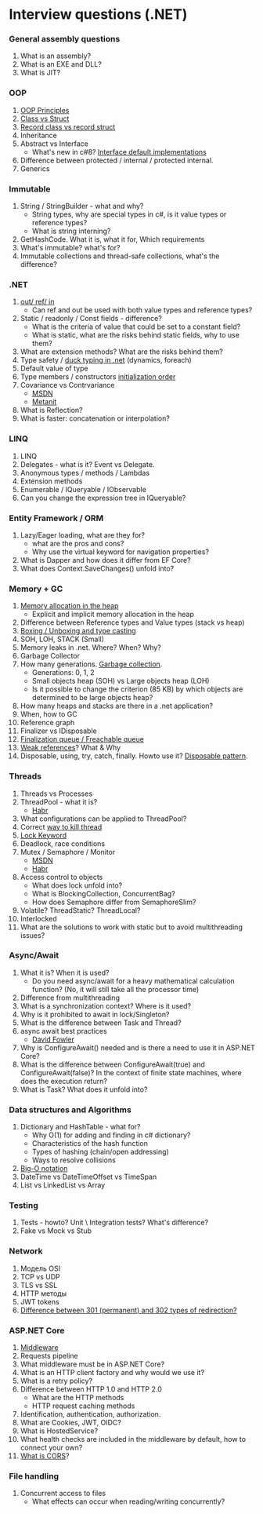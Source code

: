 # Interview questions (.NET)

### General assembly questions
1. What is an assembly? 
2. What is an EXE and DLL? 
3. What is JIT?

### OOP
1. [OOP Principles](https://habr.com/ru/company/otus/blog/525336/)
2. [Class vs Struct](https://c-sharp.pro/классы-или-структуры-в-чем-отличия/)
3. [Record class vs record struct](https://falberthen.github.io/posts/cs10-records/)
4. Inheritance
5. Abstract vs Interface
    - What's new in c#8? [Interface default implementations](https://devblogs.microsoft.com/dotnet/default-implementations-in-interfaces/)
6. Difference between protected / internal / protected internal.
7. Generics

### Immutable
1. String / StringBuilder - what and why?
    - String types, why are special types in c#, is it value types or reference types?
    - What is string interning?
2. GetHashCode. What it is, what it for, Which requirements
3. What's immutable? what's for?
4. Immutable collections and thread-safe collections, what's the difference?

### .NET
1. [out/ ref/ in](https://www.pluralsight.com/guides/csharp-in-out-ref-parameters)
   - Can ref and out be used with both value types and reference types?
2. Static / readonly / Const fields - difference?
    - What is the criteria of value that could be set to a constant field?
    - What is static, what are the risks behind static fields, why to use them?
3. What are extension methods? What are the risks behind them?
4. Type safety / [duck typing in .net](https://stackoverflow.com/questions/21278078/what-is-interface-duck-typing) (dynamics, foreach)
5. Default value of type
6. Type members / constructors [initialization order](https://stackoverflow.com/questions/40139099/auto-property-initialization-il-instruction-order)
7. Covariance vs Contrvariance
   - [MSDN](https://learn.microsoft.com/en-us/dotnet/standard/generics/covariance-and-contravariance)
   - [Metanit](https://metanit.com/sharp/tutorial/3.27.php)
8. What is Reflection?
9. What is faster: concatenation or interpolation?

### LINQ
1. LINQ
2. Delegates - what is it? Event vs Delegate.
3. Anonymous types / methods / Lambdas
4. Extension methods
5. Enumerable / IQueryable / IObservable
6. Can you change the expression tree in IQueryable?

### Entity Framework / ORM
1. Lazy/Eager loading, what are they for?
   - what are the pros and cons?
   - Why use the virtual keyword for navigation properties?
2. What is Dapper and how does it differ from EF Core?
3. What does Context.SaveChanges() unfold into?

### Memory + GC
1. [Memory allocation in the heap](https://learn.microsoft.com/en-us/dotnet/standard/automatic-memory-management)
   - Explicit and implicit memory allocation in the heap
2. Difference between Reference types and Value types (stack vs heap)
3. [Boxing / Unboxing and type casting](https://learn.microsoft.com/en-us/dotnet/csharp/programming-guide/types/boxing-and-unboxing)
4. SOH, LOH, STACK (Small)
5. Memory leaks in .net. Where? When? Why?
6. Garbage Collector
7. How many generations. [Garbage collection](https://learn.microsoft.com/ru-ru/dotnet/standard/garbage-collection/fundamentals).
    - Generations: 0, 1, 2
    - Small objects heap (SOH) vs Large objects heap (LOH)
    - Is it possible to change the criterion (85 KB) by which objects are determined to be large objects heap?
8. How many heaps and stacks are there in a .net application?
9. When, how to GC
10. Reference graph
11. Finalizer vs IDisposable
12. [Finalization queue / Freachable queue](https://nabacg.wordpress.com/2012/03/11/what-do-you-know-about-freachable-queue/)
13. [Weak references](https://learn.microsoft.com/en-us/dotnet/standard/garbage-collection/weak-references)? What & Why
14. Disposable, using, try, catch, finally. Howto use it? [Disposable pattern](https://learn.microsoft.com/en-us/dotnet/standard/design-guidelines/dispose-pattern).

### Threads
1. Threads vs Processes
2. ThreadPool - what it is?
   - [Habr](https://habr.com/ru/articles/654101/)
3. What configurations can be applied to ThreadPool?
4. Correct [way to kill thread](https://dotnettutorials.net/lesson/how-to-terminate-a-thread-in-csharp/#:~:text=How%20to%20Terminate%20a%20Thread%20in%20C%23%3F,exception%2C%20the%20thread%20is%20terminated.)
5. [Lock Keyword](https://www.c-sharpcorner.com/UploadFile/de41d6/monitor-and-lock-in-C-Sharp/)
6. Deadlock, race conditions
7. Mutex / Semaphore / Monitor
   - [MSDN](https://learn.microsoft.com/en-us/dotnet/standard/threading/overview-of-synchronization-primitives)
   - [Habr](https://habr.com/ru/articles/459514/)
8. Access control to objects
   - What does lock unfold into?
   - What is BlockingСollection, ConcurrentBag?
   - How does Semaphore differ from SemaphoreSlim?
9. Volatile? ThreadStatic? ThreadLocal?
10. Interlocked
11. What are the solutions to work with static but to avoid multithreading issues?

### Async/Await
1. What it is? When it is used?
   - Do you need async/await for a heavy mathematical calculation function? (No, it will still take all the processor time)
2. Difference from multithreading
3. What is a synchronization context? Where is it used?
4. Why is it prohibited to await in lock/Singleton?
5. What is the difference between Task and Thread?
6. async await best practices
   - [David Fowler](https://github.com/davidfowl/AspNetCoreDiagnosticScenarios/blob/master/AsyncGuidance.md)
7. Why is ConfigureAwait() needed and is there a need to use it in ASP.NET Core?
8. What is the difference between ConfigureAwait(true) and ConfigureAwait(false)? In the context of finite state machines, where does the execution return?
9. What is Task? What does it unfold into?

### Data structures and Algorithms
1. Dictionary and HashTable - what for?
   - Why O(1) for adding and finding in c# dictionary?
   - Characteristics of the hash function
   - Types of hashing (chain/open addressing)
   - Ways to resolve collisions
2. [Big-O notation](https://www.freecodecamp.org/news/big-o-notation-why-it-matters-and-why-it-doesnt-1674cfa8a23c/)
3. DateTime vs DateTimeOffset vs TimeSpan
4. List vs LinkedList vs Array

### Testing
1. Tests - howto? Unit \ Integration tests? What's difference?
2. Fake vs Mock vs Stub

### Network
1. Модель OSI
2. TCP vs UDP
3. TLS vs SSL
4. HTTP методы
5. JWT tokens
6. [Difference between 301 (permanent) and 302 types of redirection?](https://www.domain.com/blog/what-is-a-redirect/)

### ASP.NET Core
1. [Middleware](https://learn.microsoft.com/en-us/aspnet/core/fundamentals/middleware/?view=aspnetcore-6.0)
2. Requests pipeline
3. What middleware must be in ASP.NET Core?
4. What is an HTTP client factory and why would we use it?
5. What is a retry policy?
6. Difference between HTTP 1.0 and HTTP 2.0
   - What are the HTTP methods
   - HTTP request caching methods
7. Identification, authentication, authorization.
8. What are Cookies, JWT, OIDC?
9. What is HostedService?
10. What health checks are included in the middleware by default, how to connect your own?
11. [What is CORS](https://andrewlock.net/series/understanding-cross-origin-security-headers/)?

### File handling
1. Concurrent access to files
   - What effects can occur when reading/writing concurrently?